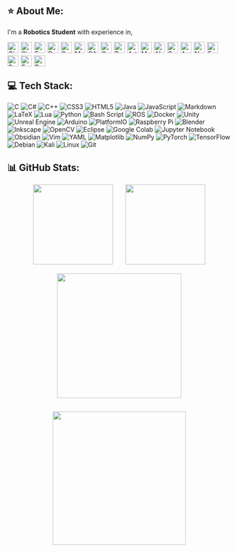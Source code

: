 ## ⭐ About Me:

I'm a <b>Robotics Student</b> with experience in,
<div style="display: flex; flex-wrap: wrap; gap: 5px;">
  <img src="https://img.shields.io/badge/Circuit%20Analysis%20%26%20Design-007ACC?style=for-the-badge" alt="Circuit Analysis & Design" height="25"/>
  <img src="https://img.shields.io/badge/Signals%20%26%20Systems-1ABC9C?style=for-the-badge" alt="Signals & Systems" height="25"/>
  <img src="https://img.shields.io/badge/Embedded%20Systems%20Development%20%26%20Hardware-8A2BE2?style=for-the-badge" alt="Embedded Systems Development & Hardware" height="25"/>
  <img src="https://img.shields.io/badge/Data%20Structures%20%26%20Algorithms-E74C3C?style=for-the-badge" alt="Data Structures & Algorithms" height="25"/>
  <img src="https://img.shields.io/badge/Software%20Development-34495E?style=for-the-badge" alt="Software Development" height="25"/>
  <img src="https://img.shields.io/badge/Mechanical%20Design-FF5733?style=for-the-badge" alt="Mechanical Design" height="25"/>
  <img src="https://img.shields.io/badge/Computer%20Aided%20Design%20(CAD)-2C3E50?style=for-the-badge" alt="CAD" height="25"/>
  <img src="https://img.shields.io/badge/Control%20Systems-1A5276?style=for-the-badge" alt="Control Systems" height="25"/>
  <img src="https://img.shields.io/badge/Robotics%20Simulation-641E16?style=for-the-badge" alt="Robotics Simulation" height="25"/>
  <img src="https://img.shields.io/badge/Artificial%20Intelligence-007ACC?style=for-the-badge" alt="Artificial Intelligence" height="25"/>
  <img src="https://img.shields.io/badge/Machine%20Learning-1ABC9C?style=for-the-badge" alt="Machine Learning" height="25"/>
  <img src="https://img.shields.io/badge/Algorithms%20%26%20Optimization-8A2BE2?style=for-the-badge" alt="Algorithms & Optimization" height="25"/>
  <img src="https://img.shields.io/badge/Sensors%20%26%20Perception-34495E?style=for-the-badge" alt="Sensors & Perception" height="25">
  <img src="https://img.shields.io/badge/Actuator%20Systems-FF5733?style=for-the-badge" alt="Actuator Systems" height="25"/>
  <img src="https://img.shields.io/badge/Network%20%26%20Communication-1A5276?style=for-the-badge" alt="Network & Communication" height="25"/>
  <img src="https://img.shields.io/badge/Energy%20Systems-2C3E50?style=for-the-badge" alt="Energy Systems" height="25"/>
  <img src="https://img.shields.io/badge/Sustainable%20Development-641E16?style=for-the-badge" alt="Sustainable Development" height="25"/>
  <img src="https://img.shields.io/badge/Engineering%20Management-007ACC?style=for-the-badge" alt="Engineering Management" height="25"/>
  <img src="https://img.shields.io/badge/Project%20Management-1ABC9C?style=for-the-badge" alt="Project Management" height="25"/>
</div>

## 💻 Tech Stack:
![C](https://img.shields.io/badge/c-%2300599C.svg?style=for-the-badge&logo=c&logoColor=white) ![C#](https://img.shields.io/badge/c%23-%23239120.svg?style=for-the-badge&logo=csharp&logoColor=white) ![C++](https://img.shields.io/badge/c++-%2300599C.svg?style=for-the-badge&logo=c%2B%2B&logoColor=white) ![CSS3](https://img.shields.io/badge/css3-%231572B6.svg?style=for-the-badge&logo=css3&logoColor=white) ![HTML5](https://img.shields.io/badge/html5-%23E34F26.svg?style=for-the-badge&logo=html5&logoColor=white) ![Java](https://img.shields.io/badge/java-%23ED8B00.svg?style=for-the-badge&logo=openjdk&logoColor=white) ![JavaScript](https://img.shields.io/badge/javascript-%23323330.svg?style=for-the-badge&logo=javascript&logoColor=%23F7DF1E) ![Markdown](https://img.shields.io/badge/markdown-%23000000.svg?style=for-the-badge&logo=markdown&logoColor=white) ![LaTeX](https://img.shields.io/badge/latex-%23008080.svg?style=for-the-badge&logo=latex&logoColor=white) ![Lua](https://img.shields.io/badge/lua-%232C2D72.svg?style=for-the-badge&logo=lua&logoColor=white) ![Python](https://img.shields.io/badge/python-3670A0?style=for-the-badge&logo=python&logoColor=ffdd54) ![Bash Script](https://img.shields.io/badge/bash_script-%23121011.svg?style=for-the-badge&logo=gnu-bash&logoColor=white) ![ROS](https://img.shields.io/badge/ros-%230A0FF9.svg?style=for-the-badge&logo=ros&logoColor=white) ![Docker](https://img.shields.io/badge/docker-%230db7ed.svg?style=for-the-badge&logo=docker&logoColor=white) ![Unity](https://img.shields.io/badge/unity-%23000000.svg?style=for-the-badge&logo=unity&logoColor=white) ![Unreal Engine](https://img.shields.io/badge/unrealengine-%23313131.svg?style=for-the-badge&logo=unrealengine&logoColor=white) ![Arduino](https://img.shields.io/badge/-Arduino-00979D?style=for-the-badge&logo=Arduino&logoColor=white) ![PlatformIO](https://img.shields.io/badge/PlatformIO-%23222.svg?style=for-the-badge&logo=platformio&logoColor=%23f5822a) ![Raspberry Pi](https://img.shields.io/badge/-Raspberry_Pi-C51A4A?style=for-the-badge&logo=Raspberry-Pi) ![Blender](https://img.shields.io/badge/blender-%23F5792A.svg?style=for-the-badge&logo=blender&logoColor=white) ![Inkscape](https://img.shields.io/badge/Inkscape-e0e0e0?style=for-the-badge&logo=inkscape&logoColor=080A13) ![OpenCV](https://img.shields.io/badge/opencv-%23white.svg?style=for-the-badge&logo=opencv&logoColor=white) ![Eclipse](https://img.shields.io/badge/Eclipse-FE7A16.svg?style=for-the-badge&logo=Eclipse&logoColor=white) ![Google Colab](https://img.shields.io/badge/Google%20Colab-%23F9A825.svg?style=for-the-badge&logo=googlecolab&logoColor=white) ![Jupyter Notebook](https://img.shields.io/badge/jupyter-%23FA0F00.svg?style=for-the-badge&logo=jupyter&logoColor=white)  ![Obsidian](https://img.shields.io/badge/Obsidian-%23483699.svg?style=for-the-badge&logo=obsidian&logoColor=white) ![Vim](https://img.shields.io/badge/VIM-%2311AB00.svg?style=for-the-badge&logo=vim&logoColor=white) ![YAML](https://img.shields.io/badge/yaml-%23ffffff.svg?style=for-the-badge&logo=yaml&logoColor=151515) ![Matplotlib](https://img.shields.io/badge/Matplotlib-%23ffffff.svg?style=for-the-badge&logo=Matplotlib&logoColor=black) ![NumPy](https://img.shields.io/badge/numpy-%23013243.svg?style=for-the-badge&logo=numpy&logoColor=white) ![PyTorch](https://img.shields.io/badge/PyTorch-%23EE4C2C.svg?style=for-the-badge&logo=PyTorch&logoColor=white) ![TensorFlow](https://img.shields.io/badge/TensorFlow-%23FF6F00.svg?style=for-the-badge&logo=TensorFlow&logoColor=white) ![Debian](https://img.shields.io/badge/Debian-D70A53?style=for-the-badge&logo=debian&logoColor=white) ![Kali](https://img.shields.io/badge/Kali-268BEE?style=for-the-badge&logo=kalilinux&logoColor=white) ![Linux](https://img.shields.io/badge/Linux-FCC624?style=for-the-badge&logo=linux&logoColor=black) ![Git](https://img.shields.io/badge/git-%23F05033.svg?style=for-the-badge&logo=git&logoColor=white)

## 📊 GitHub Stats:
<div align="center">
<img src="https://github-readme-stats.vercel.app/api?username=abdulmaajidaga&theme=dark&hide_border=false&include_all_commits=true&count_private=true" height="180"/>
<!--![](https://github-readme-streak-stats.herokuapp.com/?user=abdulmaajidaga&theme=dark&hide_border=false)<br/>  -->
&nbsp;&nbsp;&nbsp;&nbsp;&nbsp;
<img src="https://github-readme-stats.vercel.app/api/top-langs/?username=abdulmaajidaga&theme=dark&hide_border=false&include_all_commits=true&count_private=true&layout=compact" height="180"/>
<br>  <br>
</div>
<div align="center">
<img src="https://github-contributor-stats.vercel.app/api?username=abdulmaajidaga&limit=5&theme=dark&combine_all_yearly_contributions=true" height="280"/>
</div>

##

<div align="center">
  <img height="300" src="https://giffiles.alphacoders.com/162/162556.gif"  />
</div>

